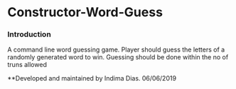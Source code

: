 # Constructor-Word-Guess

### Introduction    

A command line word guessing game. Player should guess the letters of a randomly generated word to win.
Guessing should be done within the no of truns allowed












**Developed and maintained by Indima Dias. 06/06/2019